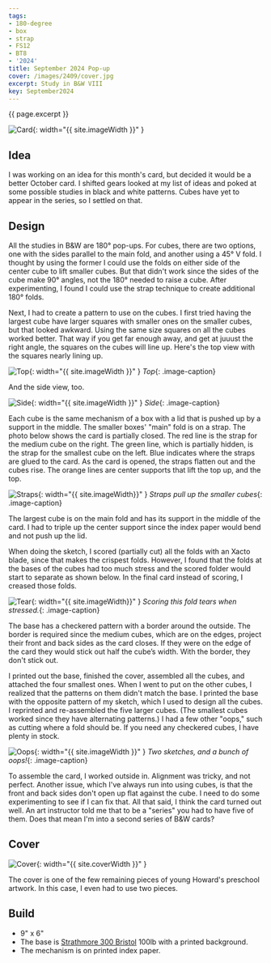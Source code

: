 ```yaml
---
tags:
- 180-degree
- box
- strap
- FS12
- BT8
- '2024'
title: September 2024 Pop-up
cover: /images/2409/cover.jpg
excerpt: Study in B&W VIII
key: September2024
---
```

{{ page.excerpt }}

![Card]({{site.baseurl}}/images/2409/popup.gif){: width="{{ site.imageWidth }}" }

## Idea

I was working on an idea for this month's card, but decided it would be a better October card. I shifted gears looked at my list of ideas and poked at some possible studies in black and white patterns. Cubes have yet to appear in the series, so I settled on that.

## Design

All the studies in B&W are 180&deg; pop-ups. For cubes, there are two options, one with the sides parallel to the main fold, and another using a 45&deg; V fold. I thought by using the former I could use the folds on either side of the center cube to lift smaller cubes. But that didn't work since the sides of the cube make 90&deg; angles, not the 180&deg; needed to raise a cube. After experimenting, I found I could use the strap technique to create additional 180&deg; folds.

Next, I had to create a pattern to use on the cubes. I first tried having the largest cube have larger squares with smaller ones on the smaller cubes, but that looked awkward. Using the same size squares on all the cubes worked better. That way if you get far enough away, and get at juuust the right angle, the squares on the cubes will line up. Here's the top view with the squares nearly lining up.

![Top]({{site.baseurl}}/images/2409/top.jpg){: width="{{ site.imageWidth }}" }
*Top*{: .image-caption}

And the side view, too.

![Side]({{site.baseurl}}/images/2409/side.jpg){: width="{{ site.imageWidth }}" }
*Side*{: .image-caption}

Each cube is the same mechanism of a box with a lid that is pushed up by a support in the middle. The smaller boxes' "main" fold is on a strap. The photo below shows the card is partially closed. The red line is the strap for the medium cube on the right. The green line, which is partially hidden, is the strap for the smallest cube on the left. Blue indicates where the straps are glued to the card. As the card is opened, the straps flatten out and the cubes rise. The orange lines are center supports that lift the top up, and the top.

![Straps]({{site.baseurl}}/images/2409/straps.jpg){: width="{{ site.imageWidth}}" }
*Straps pull up the smaller cubes*{: .image-caption}

The largest cube is on the main fold and has its support in the middle of the card. I had to triple up the center support since the index paper would bend and not push up the lid.

When doing the sketch, I scored (partially cut) all the folds with an Xacto blade, since that makes the crispest folds. However, I found that the folds at the bases of the cubes had too much stress and the scored folder would start to separate as shown below. In the final card instead of scoring, I creased those folds.

![Tear]({{site.baseurl}}/images/2409/tear.jpg){: width="{{ site.imageWidth}}" }
*Scoring this fold tears when stressed.*{: .image-caption}

The base has a checkered pattern with a border around the outside. The border is required since the medium cubes, which are on the edges, project their front and back sides as the card closes. If they were on the edge of the card they would stick out half the cube’s width. With the border, they don't stick out.

I printed out the base, finished the cover, assembled all the cubes, and attached the four smallest ones. When I went to put on the other cubes, I realized that the patterns on them didn't match the base. I printed the base with the opposite pattern of my sketch, which I used to design all the cubes. I reprinted and re-assembled the five larger cubes. (The smallest cubes worked since they have alternating patterns.) I had a few other "oops," such as cutting where a fold should be. If you need any checkered cubes, I have plenty in stock.

![Oops]({{site.baseurl}}/images/2409/oops.jpg){: width="{{ site.imageWidth }}" }
*Two sketches, and a bunch of oops!*{: .image-caption}

To assemble the card, I worked outside in. Alignment was tricky, and not perfect. Another issue, which I've always run into using cubes, is that the front and back sides don't open up flat against the cube. I need to do some experimenting to see if I can fix that. All that said, I think the card turned out well. An art instructor told me that to be a "series" you had to have five of them. Does that mean I'm into a second series of B&W cards?

## Cover

![Cover]({{site.baseurl}}{{page.cover}}){: width="{{ site.coverWidth }}" }

The cover is one of the few remaining pieces of young Howard's preschool artwork. In this case, I even had to use two pieces.

## Build

- 9" x 6"
- The base is [Strathmore 300 Bristol](/supplies.html#strathmore-300-bristol) 100lb with a printed background.
- The mechanism is on printed index paper.
